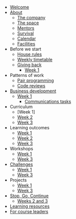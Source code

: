 * [Welcome](README.md)
* [About](about/README.md)
   * [The company](about/company.md)
   * [The space](about/space.md)
   * [Mentors](about/mentors.md)
   * [Survival](about/money.md)
   * [Calendar](about/schedule.md)
   * [Facilities](about/facilities.md)
* Before we start
  * [House rules](rules/house-rules.md)
  * [Weekly timetable](rules/classroom-schedule.md)
  * [Giving back](giving/README.md)
     * [Week 1](giving/week1.md)   
* Patterns of work
  * [Pair programming](rules/pair-programming.md)
  * [Code reviews](patterns/code-reviews.md)
* [Business development](business/README.md)
   * [Week 1](business/week1.md)
     * [Communications tasks](business/communications.md)  
* Curriculum
  * [Week 1]  
  * [Week 2](curriculum/week2.md)
  * [Week 3](curriculum/week3.md)
* Learning outcomes
   * [Week 1](outcomes/week1.md)
   * [Week 2](https://github.com/FAC7/READMEs/tree/master/week2)
   * [Week 3](https://github.com/FAC7/READMEs/tree/master/week3)
* Workshops
   * [Week 1](workshops/week1.md)
   * [Week 3](workshops/week3.md)
* [Challenges](challenges/README.md)
   * [Week 1](challenges/week1.md)
   * [Week 3](challenges/week3.md)
* Projects
   * [Week 1](projects/week1.md)
   * [Week 3](projects/week3.md)
* [Stop, Go, Continue](sgc/README.md)  
   * [Weeks 2 and 3](sgc/week2+3.md)
* [Learning resources](resources.md)  
* [For course leaders](leaders/README.md)  
